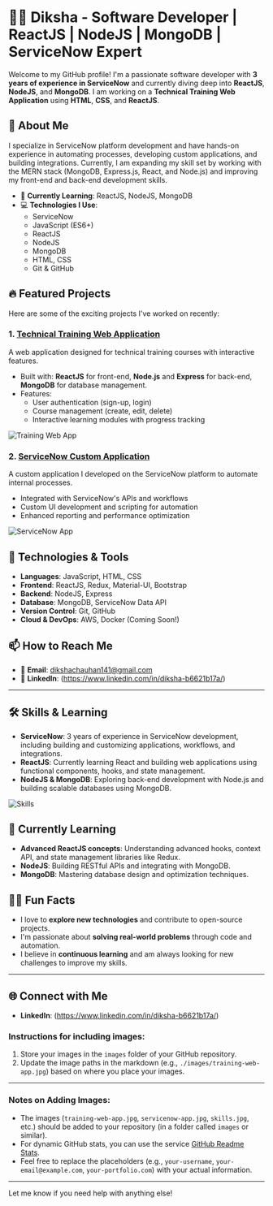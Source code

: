 # 👨‍💻 Diksha - Software Developer | ReactJS | NodeJS | MongoDB | ServiceNow Expert

Welcome to my GitHub profile! I'm a passionate software developer with **3 years of experience in ServiceNow** and currently diving deep into **ReactJS**, **NodeJS**, and **MongoDB**. I am working on a **Technical Training Web Application** using **HTML**, **CSS**, and **ReactJS**.

## 🚀 About Me

I specialize in ServiceNow platform development and have hands-on experience in automating processes, developing custom applications, and building integrations. Currently, I am expanding my skill set by working with the MERN stack (MongoDB, Express.js, React, and Node.js) and improving my front-end and back-end development skills.

- 🌱 **Currently Learning**: ReactJS, NodeJS, MongoDB
- 💻 **Technologies I Use**:
  - ServiceNow
  - JavaScript (ES6+)
  - ReactJS
  - NodeJS
  - MongoDB
  - HTML, CSS
  - Git & GitHub

## 🔥 Featured Projects

Here are some of the exciting projects I've worked on recently:

### 1. [Technical Training Web Application](https://github.com/your-username/technical-training-webapp)
A web application designed for technical training courses with interactive features.

- Built with: **ReactJS** for front-end, **Node.js** and **Express** for back-end, **MongoDB** for database management.
- Features:
  - User authentication (sign-up, login)
  - Course management (create, edit, delete)
  - Interactive learning modules with progress tracking

![Training Web App](./images/training-web-app.jpg)

### 2. [ServiceNow Custom Application](https://github.com/your-username/servicenow-custom-app)
A custom application I developed on the ServiceNow platform to automate internal processes.

- Integrated with ServiceNow's APIs and workflows
- Custom UI development and scripting for automation
- Enhanced reporting and performance optimization

![ServiceNow App](./images/servicenow-app.jpg)

## 🔧 Technologies & Tools

- **Languages**: JavaScript, HTML, CSS
- **Frontend**: ReactJS, Redux, Material-UI, Bootstrap
- **Backend**: NodeJS, Express
- **Database**: MongoDB, ServiceNow Data API
- **Version Control**: Git, GitHub
- **Cloud & DevOps**: AWS, Docker (Coming Soon!)

## 📫 How to Reach Me

- 📧 **Email**: dikshachauhan141@gmail.com
- 💼 **LinkedIn**: (https://www.linkedin.com/in/diksha-b6621b17a/)

---

## 🛠️ Skills & Learning

- **ServiceNow**: 3 years of experience in ServiceNow development, including building and customizing applications, workflows, and integrations.
- **ReactJS**: Currently learning React and building web applications using functional components, hooks, and state management.
- **NodeJS & MongoDB**: Exploring back-end development with Node.js and building scalable databases using MongoDB.

![Skills](./images/skills.jpg)

## 🌱 Currently Learning

- **Advanced ReactJS concepts**: Understanding advanced hooks, context API, and state management libraries like Redux.
- **NodeJS**: Building RESTful APIs and integrating with MongoDB.
- **MongoDB**: Mastering database design and optimization techniques.

## 👨‍💻 Fun Facts

- I love to **explore new technologies** and contribute to open-source projects.
- I'm passionate about **solving real-world problems** through code and automation.
- I believe in **continuous learning** and am always looking for new challenges to improve my skills.

---

## 🌐 Connect with Me

- **LinkedIn**: (https://www.linkedin.com/in/diksha-b6621b17a/)

### Instructions for including images:

1. Store your images in the `images` folder of your GitHub repository.
2. Update the image paths in the markdown (e.g., `./images/training-web-app.jpg`) based on where you place your images.

---

### Notes on Adding Images:
- The images (`training-web-app.jpg`, `servicenow-app.jpg`, `skills.jpg`, etc.) should be added to your repository (in a folder called `images` or similar).
- For dynamic GitHub stats, you can use the service [GitHub Readme Stats](https://github.com/anuraghazra/github-readme-stats).
- Feel free to replace the placeholders (e.g., `your-username`, `your-email@example.com`, `your-portfolio.com`) with your actual information.

---

Let me know if you need help with anything else!
